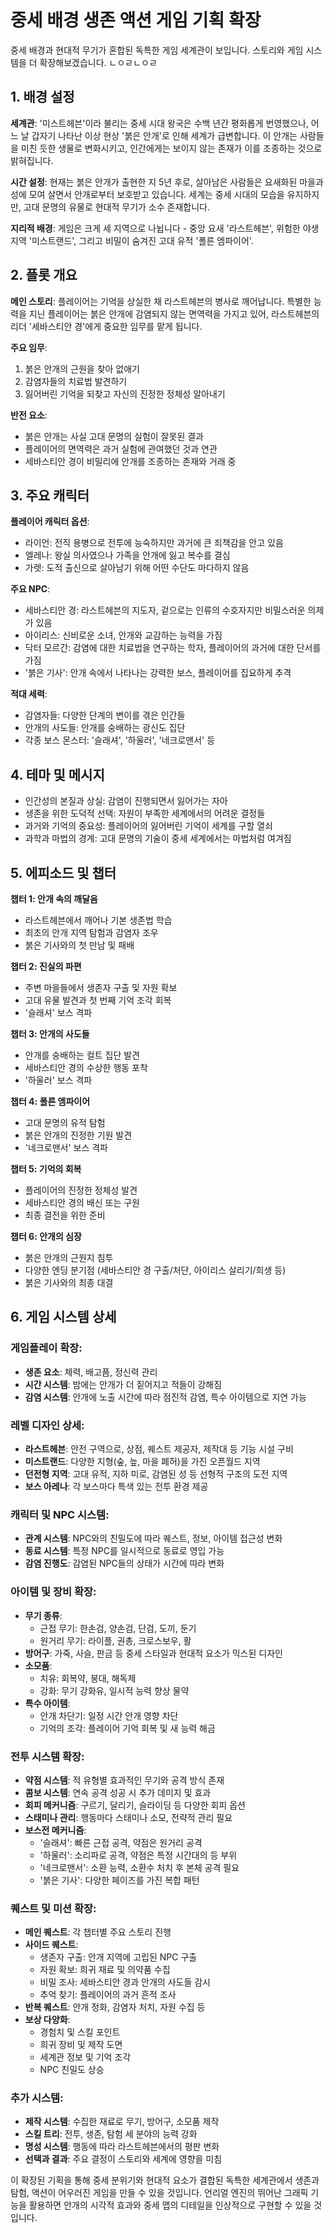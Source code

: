 # 중세 배경 생존 액션 게임 기획 확장

중세 배경과 현대적 무기가 혼합된 독특한 게임 세계관이 보입니다. 스토리와 게임 시스템을 더 확장해보겠습니다.
ㄴㅇㄹㄴㅇㄹ
## 1. 배경 설정

**세계관**: '미스트헤븐'이라 불리는 중세 시대 왕국은 수백 년간 평화롭게 번영했으나, 어느 날 갑자기 나타난 이상 현상 '붉은 안개'로 인해 세계가 급변합니다. 이 안개는 사람들을 미친 듯한 생물로 변화시키고, 인간에게는 보이지 않는 존재가 이를 조종하는 것으로 밝혀집니다.

**시간 설정**: 현재는 붉은 안개가 출현한 지 5년 후로, 살아남은 사람들은 요새화된 마을과 성에 모여 살면서 안개로부터 보호받고 있습니다. 세계는 중세 시대의 모습을 유지하지만, 고대 문명의 유물로 현대적 무기가 소수 존재합니다.

**지리적 배경**: 게임은 크게 세 지역으로 나뉩니다 - 중앙 요새 '라스트헤븐', 위험한 야생 지역 '미스트랜드', 그리고 비밀이 숨겨진 고대 유적 '폴른 엠파이어'.

## 2. 플롯 개요

**메인 스토리**: 플레이어는 기억을 상실한 채 라스트헤븐의 병사로 깨어납니다. 특별한 능력을 지닌 플레이어는 붉은 안개에 감염되지 않는 면역력을 가지고 있어, 라스트헤븐의 리더 '세바스티안 경'에게 중요한 임무를 맡게 됩니다.

**주요 임무**:

1. 붉은 안개의 근원을 찾아 없애기
2. 감염자들의 치료법 발견하기
3. 잃어버린 기억을 되찾고 자신의 진정한 정체성 알아내기

**반전 요소**:

- 붉은 안개는 사실 고대 문명의 실험이 잘못된 결과
- 플레이어의 면역력은 과거 실험에 관여했던 것과 연관
- 세바스티안 경이 비밀리에 안개를 조종하는 존재와 거래 중

## 3. 주요 캐릭터

**플레이어 캐릭터 옵션**:

- 라이언: 전직 용병으로 전투에 능숙하지만 과거에 큰 죄책감을 안고 있음
- 엘레나: 왕실 의사였으나 가족을 안개에 잃고 복수를 결심
- 가렛: 도적 출신으로 살아남기 위해 어떤 수단도 마다하지 않음

**주요 NPC**:

- 세바스티안 경: 라스트헤븐의 지도자, 겉으로는 인류의 수호자지만 비밀스러운 의제가 있음
- 아이리스: 신비로운 소녀, 안개와 교감하는 능력을 가짐
- 닥터 모르간: 감염에 대한 치료법을 연구하는 학자, 플레이어의 과거에 대한 단서를 가짐
- '붉은 기사': 안개 속에서 나타나는 강력한 보스, 플레이어를 집요하게 추격

**적대 세력**:

- 감염자들: 다양한 단계의 변이를 겪은 인간들
- 안개의 사도들: 안개를 숭배하는 광신도 집단
- 각종 보스 몬스터: '슬래셔', '하울러', '네크로맨서' 등

## 4. 테마 및 메시지

- 인간성의 본질과 상실: 감염이 진행되면서 잃어가는 자아
- 생존을 위한 도덕적 선택: 자원이 부족한 세계에서의 어려운 결정들
- 과거와 기억의 중요성: 플레이어의 잃어버린 기억이 세계를 구할 열쇠
- 과학과 마법의 경계: 고대 문명의 기술이 중세 세계에서는 마법처럼 여겨짐

## 5. 에피소드 및 챕터

**챕터 1: 안개 속의 깨달음**

- 라스트헤븐에서 깨어나 기본 생존법 학습
- 최초의 안개 지역 탐험과 감염자 조우
- 붉은 기사와의 첫 만남 및 패배

**챕터 2: 진실의 파편**

- 주변 마을들에서 생존자 구출 및 자원 확보
- 고대 유물 발견과 첫 번째 기억 조각 회복
- '슬래셔' 보스 격파

**챕터 3: 안개의 사도들**

- 안개를 숭배하는 컬트 집단 발견
- 세바스티안 경의 수상한 행동 포착
- '하울러' 보스 격파

**챕터 4: 폴른 엠파이어**

- 고대 문명의 유적 탐험
- 붉은 안개의 진정한 기원 발견
- '네크로맨서' 보스 격파

**챕터 5: 기억의 회복**

- 플레이어의 진정한 정체성 발견
- 세바스티안 경의 배신 또는 구원
- 최종 결전을 위한 준비

**챕터 6: 안개의 심장**

- 붉은 안개의 근원지 침투
- 다양한 엔딩 분기점 (세바스티안 경 구출/처단, 아이리스 살리기/희생 등)
- 붉은 기사와의 최종 대결

## 6. 게임 시스템 상세

### 게임플레이 확장:

- **생존 요소**: 체력, 배고픔, 정신력 관리
- **시간 시스템**: 밤에는 안개가 더 짙어지고 적들이 강해짐
- **감염 시스템**: 안개에 노출 시간에 따라 점진적 감염, 특수 아이템으로 지연 가능

### 레벨 디자인 상세:

- **라스트헤븐**: 안전 구역으로, 상점, 퀘스트 제공자, 제작대 등 기능 시설 구비
- **미스트랜드**: 다양한 지형(숲, 늪, 마을 폐허)을 가진 오픈월드 지역
- **던전형 지역**: 고대 유적, 지하 미로, 감염된 성 등 선형적 구조의 도전 지역
- **보스 아레나**: 각 보스마다 특색 있는 전투 환경 제공

### 캐릭터 및 NPC 시스템:

- **관계 시스템**: NPC와의 친밀도에 따라 퀘스트, 정보, 아이템 접근성 변화
- **동료 시스템**: 특정 NPC를 일시적으로 동료로 영입 가능
- **감염 진행도**: 감염된 NPC들의 상태가 시간에 따라 변화

### 아이템 및 장비 확장:

- **무기 종류**:
    - 근접 무기: 한손검, 양손검, 단검, 도끼, 둔기
    - 원거리 무기: 라이플, 권총, 크로스보우, 활
- **방어구**: 가죽, 사슬, 판금 등 중세 스타일과 현대적 요소가 믹스된 디자인
- **소모품**:
    - 치유: 회복약, 붕대, 해독제
    - 강화: 무기 강화유, 일시적 능력 향상 물약
- **특수 아이템**:
    - 안개 차단기: 일정 시간 안개 영향 차단
    - 기억의 조각: 플레이어 기억 회복 및 새 능력 해금

### 전투 시스템 확장:

- **약점 시스템**: 적 유형별 효과적인 무기와 공격 방식 존재
- **콤보 시스템**: 연속 공격 성공 시 추가 데미지 및 효과
- **회피 메커니즘**: 구르기, 달리기, 슬라이딩 등 다양한 회피 옵션
- **스태미나 관리**: 행동마다 스태미나 소모, 전략적 관리 필요
- **보스전 메커니즘**:
    - '슬래셔': 빠른 근접 공격, 약점은 원거리 공격
    - '하울러': 소리파로 공격, 약점은 특정 시간대의 등 부위
    - '네크로맨서': 소환 능력, 소환수 처치 후 본체 공격 필요
    - '붉은 기사': 다양한 페이즈를 가진 복합 패턴

### 퀘스트 및 미션 확장:

- **메인 퀘스트**: 각 챕터별 주요 스토리 진행
- **사이드 퀘스트**:
    - 생존자 구출: 안개 지역에 고립된 NPC 구출
    - 자원 확보: 희귀 재료 및 의약품 수집
    - 비밀 조사: 세바스티안 경과 안개의 사도들 감시
    - 추억 찾기: 플레이어의 과거 흔적 조사
- **반복 퀘스트**: 안개 정화, 감염자 처치, 자원 수집 등
- **보상 다양화**:
    - 경험치 및 스킬 포인트
    - 희귀 장비 및 제작 도면
    - 세계관 정보 및 기억 조각
    - NPC 친밀도 상승

### 추가 시스템:

- **제작 시스템**: 수집한 재료로 무기, 방어구, 소모품 제작
- **스킬 트리**: 전투, 생존, 탐험 세 분야의 능력 강화
- **명성 시스템**: 행동에 따라 라스트헤븐에서의 평판 변화
- **선택과 결과**: 주요 결정이 스토리와 세계에 영향을 미침

이 확장된 기획을 통해 중세 분위기와 현대적 요소가 결합된 독특한 세계관에서 생존과 탐험, 액션이 어우러진 게임을 만들 수 있을 것입니다. 언리얼 엔진의 뛰어난 그래픽 기능을 활용하면 안개의 시각적 효과와 중세 맵의 디테일을 인상적으로 구현할 수 있을 것입니다.